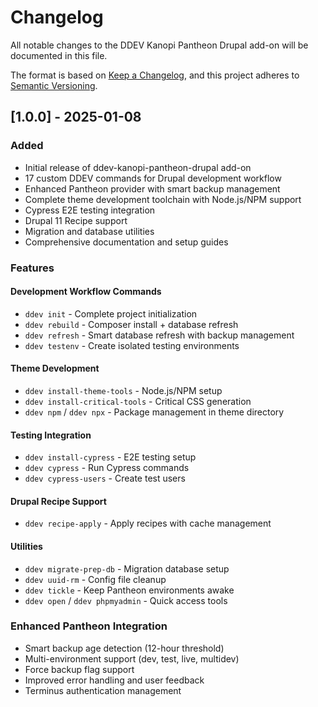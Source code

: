 # Changelog

All notable changes to the DDEV Kanopi Pantheon Drupal add-on will be documented in this file.

The format is based on [Keep a Changelog](https://keepachangelog.com/en/1.0.0/),
and this project adheres to [Semantic Versioning](https://semver.org/spec/v2.0.0.html).

## [1.0.0] - 2025-01-08

### Added
- Initial release of ddev-kanopi-pantheon-drupal add-on
- 17 custom DDEV commands for Drupal development workflow
- Enhanced Pantheon provider with smart backup management
- Complete theme development toolchain with Node.js/NPM support
- Cypress E2E testing integration
- Drupal 11 Recipe support
- Migration and database utilities
- Comprehensive documentation and setup guides

### Features

#### Development Workflow Commands
- `ddev init` - Complete project initialization
- `ddev rebuild` - Composer install + database refresh  
- `ddev refresh` - Smart database refresh with backup management
- `ddev testenv` - Create isolated testing environments

#### Theme Development
- `ddev install-theme-tools` - Node.js/NPM setup
- `ddev install-critical-tools` - Critical CSS generation
- `ddev npm` / `ddev npx` - Package management in theme directory

#### Testing Integration  
- `ddev install-cypress` - E2E testing setup
- `ddev cypress` - Run Cypress commands
- `ddev cypress-users` - Create test users

#### Drupal Recipe Support
- `ddev recipe-apply` - Apply recipes with cache management

#### Utilities
- `ddev migrate-prep-db` - Migration database setup
- `ddev uuid-rm` - Config file cleanup
- `ddev tickle` - Keep Pantheon environments awake
- `ddev open` / `ddev phpmyadmin` - Quick access tools

### Enhanced Pantheon Integration
- Smart backup age detection (12-hour threshold)
- Multi-environment support (dev, test, live, multidev)
- Force backup flag support
- Improved error handling and user feedback
- Terminus authentication management
